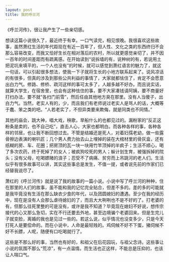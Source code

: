```yaml
---
layout: post
title: 我的呼兰河
---
```

《呼兰河传》，很让我产生了一些亲切感。

想读这篇小说很久了，最近终于有幸。一口气读完，相见恨晚。我很喜欢这些故事，虽然萧红生活的年代距现在有近一百年了，但人性、文化之类的东西终归不会那么容易改变，而我又恰好生长在相对落后的农村，所以就更感觉亲切了，并不因一百年的时间差距而有疏离感。在开始读到“说拆墙的有，说种树的有，若说用土把泥坑来填平的，一个人也没有”的时候，就可以感觉到萧红语言的魅力了，就这一句话，可以引起很多想法，使我一下子就将生长的小地方联系起来了。说风凉话的有很多，但真的涉及到那些公共利益的事情了，大家就都怯住了，肯定不会愿意出白力气。修路、修桥、疏河这样的事可太多了，人越多越不好办。而且说实话，就算大学生，在宿舍里，也会有这种怯住的事，要不大家凑钱请阿姨，要不商量好打扫办法，要不就“各扫门前雪”，然后任由其他地方臭在那里。没有人当傻子，出白力气。当然，老实人有的，少，而且我们有老师说过老实人是骂人的话，大概等于蠢、笨之类的吧。“人若老实了，不但异类要来欺侮，就是同类也不同情。”

其他的庙会，跳大神，唱大戏，秧歌，旱船什么的也都见过的。漏粉家的“反正这粉条是卖的，也不自己吃”，直击人心，大家也都明白。而各种各样的事，各种各样的邻居，也让我不断回想过去。不管是结婚还是死人，对着妇孺老幼，做一些露骨擦边表演的喇叭匠；几个男人费力抬去山上埋掉的装在大棺材里的骨灰盒，还有纸糊的房、车、花圈；把房顶的瓦一块一块用竹竿顶掉的半疯子；生活不顺心，喝了多次农药，终于死掉了的女人；被疯狗咬死的男人；躲计划生育，被强拆掉的院头；没有父母，吃喝嫖赌的浪子；忍受不了病痛、贫穷而上吊跳河的老人们。生活似乎有很多故事可以讲，其实这些事总是发生，不值一提，或者说先前的作家们已经替我说尽了。

萧红的《呼兰河传》就是说了我的故事的一篇小说。小说中写了呼兰河的种种，住在那里的人们的故事，虽不能和我的记忆完全贴合，但差不多的。差的多的可能就是我毕竟没有生活在那么缺衣少食的年代，以及团圆媳妇的遭遇。至少在我的经历中，现在是没有人会那么虐待媳妇的了，而且大大咧咧也不是不好的了。打老婆的有，但那么往死里整的可是没有，或许是我不知道？毕竟现在媳妇不好说，想传宗接代的心又那么急切，实在不行还要去外地，甚至边境骗个老婆回来。但是生完儿子就变脸，离婚的我也是见过一些的。若这么说，似乎情况也没变多少，只是今天打死人是要偿命的。而在小说中，人命是最轻贱的。鸡伺候不好不下蛋，猪伺候不好不长膘，人呢，随便有口吃喝就行了。

这些是不那么好的事，当然也有好的，和祖父在后花园玩，与祖父念诗。这些事让小说的氛围不那么“荒凉”，有一点温情。而生活也正这样，不能总是压抑的，也该让人喘口气。
